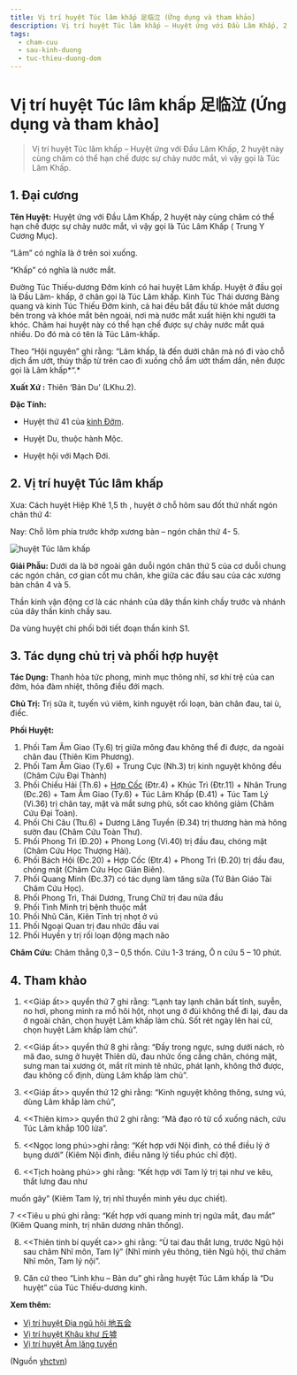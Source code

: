```yaml
---
title: Vị trí huyệt Túc lâm khấp 足临泣 (Ứng dụng và tham khảo]
description: Vị trí huyệt Túc lâm khấp – Huyệt ứng với Đầu Lâm Khấp, 2 huyệt này cùng châm có thể hạn chế được sự chảy nước mắt, vì vậy gọi là Túc Lâm Khấp.
tags:
  - cham-cuu
  - sau-kinh-duong
  - tuc-thieu-duong-dom
---
```


# Vị trí huyệt Túc lâm khấp 足临泣 (Ứng dụng và tham khảo] 

> Vị trí huyệt Túc lâm khấp – Huyệt ứng với Đầu Lâm Khấp, 2 huyệt này cùng châm có thể hạn chế được sự chảy nước mắt, vì vậy gọi là Túc Lâm Khấp.

## 1. Đại cương

**Tên Huyệt:** Huyệt ứng với Đầu Lâm Khấp, 2 huyệt này cùng châm có thể hạn chế được sự chảy nước mắt, vì vậy gọi là Túc Lâm Khấp ( Trung Y Cương Mục).

“Lâm” có nghĩa là ở trên soi xuống.

“Khấp” có nghĩa là nước mắt.

Đường Túc Thiếu-dương Đởm kính có hai huyệt Lâm khấp. Huyệt ở đầu gọi là Đầu Lâm- khấp, ở chân gọi là Túc Lâm khấp. Kinh Túc Thái dương Bàng quang và kinh Túc Thiếu Đởm kinh, cả hai đều bắt đầu từ khóe mắt dương bên trong và khóe mắt bên ngoài, nơi mà nước mắt xuất hiện khi người ta khóc. Châm hai huyệt này có thể hạn chế được sự chảy nước mắt quá nhiều. Do đó mà có tên là Túc Lâm-khấp.

Theo “Hội nguyên” ghi rằng: “Lâm khấp, là đến dưới chân mà nó đi vào chỗ dịch ẩm ướt, thủy thấp từ trên cao đi xuống chỗ ẩm ướt thấm dần, nên được gọi là Lâm khấp*“.*

**Xuất Xứ :** Thiên ‘Bản Du’ (LKhu.2).

**Đặc Tính:**

+ Huyệt thứ 41 của [kinh Đởm](/yhctvn/kinh-tuc-thieu-duong-dom).

+ Huyệt Du, thuộc hành Mộc.

+ Huyệt hội với Mạch Đới.

## 2. Vị trí huyệt Túc lâm khấp

Xưa: Cách huyệt Hiệp Khê 1,5 th , huyệt ở chỗ hõm sau đốt thứ nhất ngón chân thứ 4:

Nay: Chỗ lõm phía trước khớp xương bàn – ngón chân thứ 4- 5.

![huyệt Túc lâm khấp](/imgs/yhctvn/huyet-tuc-lam-khap.jpg)

**Giải Phẫu:** Dưới da là bờ ngoài gân duỗi ngón chân thứ 5 của cơ duỗi chung các ngón chân, cơ gian cốt mu chân, khe giữa các đầu sau của các xương bàn chân 4 và 5.

Thần kinh vận động cơ là các nhánh của dây thần kinh chầy trước và nhánh của dây thần kinh chầy sau.

Da vùng huyệt chi phối bởi tiết đoạn thần kinh S1.

## 3. Tác dụng chủ trị và phối hợp huyệt

**Tác Dụng:** Thanh hỏa tức phong, minh mục thông nhĩ, sơ khí trệ của can đởm, hóa đàm nhiệt, thông điều đới mạch.

**Chủ Trị:** Trị sữa ít, tuyến vú viêm, kinh nguyệt rối loạn, bàn chân đau, tai ù, điếc.

**Phối Huyệt:**

1. Phối Tam Âm Giao (Ty.6) trị giữa mông đau không thể đi được, da ngoài chân đau (Thiên Kim Phương).
2. Phối Tam Âm Giao (Ty.6) + Trung Cực (Nh.3) trị kinh nguyệt không đều (Châm Cứu Đại Thành)
3. Phối Chiếu Hải (Th.6) + [Hợp Cốc](/yhctvn/huyet-hop-coc-%e5%90%88-%e8%b0%b7) (Đtr.4) + Khúc Trì (Đtr.11) + Nhân Trung (Đc.26) + Tam Âm Giao (Ty.6) + Túc Lâm Khấp (Đ.41) + Túc Tam Lý (Vi.36) trị chân tay, mặt và mắt sưng phù, sốt cao không giảm (Châm Cứu Đại Toàn).
4. Phối Chi Câu (Ttu.6) + Dương Lăng Tuyền (Đ.34) trị thương hàn mà hông sườn đau (Châm Cứu Toàn Thư).
5. Phối Phong Trì (Đ.20) + Phong Long (Vi.40) trị đầu đau, chóng mặt (Châm Cứu Học Thượng Hải).
6. Phối Bách Hội (Đc.20) + Hợp Cốc (Đtr.4) + Phong Trì (Đ.20) trị đầu đau, chóng mặt (Châm Cứu Học Giản Biên).
7. Phối Quang Minh (Đc.37) có tác dụng làm tăng sữa (Tứ Bản Giáo Tài Châm Cứu Học).
8. Phối Phong Trì, Thái Dương, Trung Chữ trị đau nửa đầu
9. Phối Tình Minh trị bệnh thuộc mắt
10. Phối Nhũ Căn, Kiên Tỉnh trị nhọt ở vú
11. Phối Ngoại Quan trị đau nhức đầu vai
12. Phối Huyền y trị rối loạn động mạch não

**Châm Cứu:** Châm thẳng 0,3 – 0,5 thốn. Cứu 1-3 tráng, Ô n cứu 5 – 10 phút.

## 4. Tham khảo

1. <<Giáp ất>> quyển thứ 7 ghi rằng: “Lạnh tay lạnh chân bất tỉnh, suyễn, no hơi, phong mình ra mồ hôi hột, nhọt ung ở đùi không thể đi lại, đau da ở ngoài chân, chọn huyệt Lâm khấp làm chủ. Sốt rét ngày lên hai cử, chọn huyệt Lâm khấp làm chủ”.

2. <<Giáp ất>> quyển thứ 8 ghi rằng: “Đầy trong ngực, sưng dưới nách, rò mã đao, sưng ở huyệt Thiên dũ, đau nhức ống cẳng chân, chóng mặt, sưng man tai xương ót, mắt rít mình tê nhức, phát lạnh, không thở được, đau không cố định, dùng Lâm khấp làm chủ”.

3. <<Giáp ất>> quyển thứ 12 ghi rằng: “Kinh nguyệt không thông, sưng vú, dùng Lâm khắp làm chủ”,

4. <<Thiên kim>> quyển thứ 2 ghi rằng: “Mã đạo rỏ từ cổ xuống nách, cứu Túc Lâm khắp 100 lửa”.

5. <<Ngọc long phú>>ghi rằng: “Kết hợp với Nội đình, có thể điều lý ở bụng dưới” (Kiêm Nội đình, điều năng lý tiểu phúc chỉ đột).

6. <<Tịch hoàng phú>> ghi rằng: “Kết hợp với Tam lý trị tại như ve kêu, thắt lưng đau như 

muốn gãy” (Kiêm Tam lý, trị nhĩ thuyền minh yêu dục chiết).

7 <<Tiêu u phú ghi rằng: “Kết hợp với quang minh trị ngứa mắt, đau mắt” (Kiêm Quang minh, trị nhãn dương nhãn thống).

8. <<Thiên tinh bí quyết ca>> ghi rằng: “Ù tai đau thắt lưng, trước Ngũ hội sau châm Nhĩ môn, Tam lý” (Nhĩ minh yêu thông, tiên Ngũ hội, thứ châm Nhĩ môn, Tam lý nội”.

9. Căn cứ theo “Linh khu – Bản du” ghi rằng huyệt Túc Lâm khấp là “Du huyệt” của Túc Thiếu-dương kinh.

**Xem thêm:**

* [Vị trí huyệt Địa ngũ hội 地五会](/yhctvn/vi-tri-huyet-dia-ngu-hoi-%e5%9c%b0%e4%ba%94%e4%bc%9a)
* [Vị trí huyệt Khâu khư 丘墟](/yhctvn/vi-tri-huyet-khau-khu-%e4%b8%98%e5%a2%9f)
* [Vị trí huyệt Âm lăng tuyền](/yhctvn/vi-tri-huyet-am-lang-tuyen-%e9%98%b4%e9%99%b5%e6%b3%89)

(Nguồn <a href="https://yhctvn.com/vi-tri-huyet-tuc-lam-khap-足临泣/" target="_blank">yhctvn</a>)
